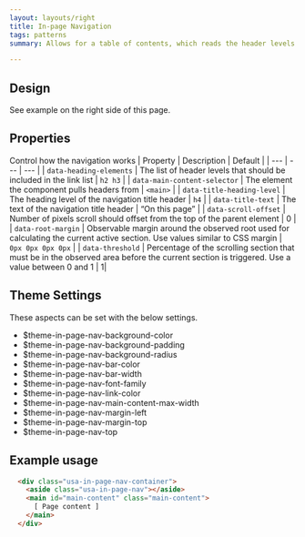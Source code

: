 ```yaml
---
layout: layouts/right
title: In-page Navigation
tags: patterns
summary: Allows for a table of contents, which reads the header levels in the document and creates a jump menu. Great for long pages.

---
```


## Design
See example on the right side of this page.

## Properties
Control how the navigation works
| Property | Description | Default |
| --- | --- | --- |
| `data-heading-elements` | The list of header levels that should be included in the link list | `h2 h3` |
| `data-main-content-selector` | The element the component pulls headers from | `<main>` |
| `data-title-heading-level` | The heading level of the navigation title header | `h4` |
| `data-title-text` | The text of the navigation title header | “On this page” |
| `data-scroll-offset` | Number of pixels scroll should offset from the top of the parent element | 0 |
| `data-root-margin` | Observable margin around the observed root used for calculating the current active section. Use values similar to CSS margin | `0px 0px 0px 0px` |
| `data-threshold` | Percentage of the scrolling section that must be in the observed area before the current section is triggered. Use a value between 0 and 1 | 1|


## Theme Settings
These aspects can be set with the below settings.
- $theme-in-page-nav-background-color 
- $theme-in-page-nav-background-padding
- $theme-in-page-nav-background-radius 
- $theme-in-page-nav-bar-color
- $theme-in-page-nav-bar-width
- $theme-in-page-nav-font-family
- $theme-in-page-nav-link-color
- $theme-in-page-nav-main-content-max-width
- $theme-in-page-nav-margin-left
- $theme-in-page-nav-margin-top 
- $theme-in-page-nav-top 


## Example usage

```html
  <div class="usa-in-page-nav-container">
    <aside class="usa-in-page-nav"></aside>
    <main id="main-content" class="main-content">
      [ Page content ]
    </main>
  </div>
```